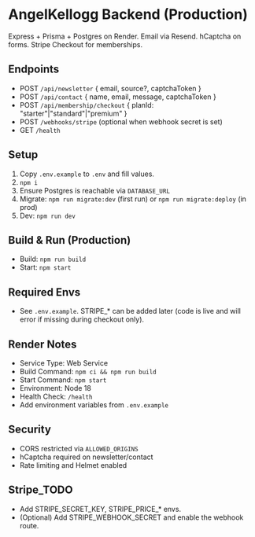 # AngelKellogg Backend (Production)

Express + Prisma + Postgres on Render. Email via Resend. hCaptcha on forms. Stripe Checkout for memberships.

## Endpoints
- POST `/api/newsletter` { email, source?, captchaToken }
- POST `/api/contact` { name, email, message, captchaToken }
- POST `/api/membership/checkout` { planId: "starter"|"standard"|"premium" }
- POST `/webhooks/stripe` (optional when webhook secret is set)
- GET `/health`

## Setup
1. Copy `.env.example` to `.env` and fill values.
2. `npm i`
3. Ensure Postgres is reachable via `DATABASE_URL`
4. Migrate: `npm run migrate:dev` (first run) or `npm run migrate:deploy` (in prod)
5. Dev: `npm run dev`

## Build & Run (Production)
- Build: `npm run build`
- Start: `npm start`

## Required Envs
- See `.env.example`. STRIPE_* can be added later (code is live and will error if missing during checkout only).

## Render Notes
- Service Type: Web Service
- Build Command: `npm ci && npm run build`
- Start Command: `npm start`
- Environment: Node 18
- Health Check: `/health`
- Add environment variables from `.env.example`

## Security
- CORS restricted via `ALLOWED_ORIGINS`
- hCaptcha required on newsletter/contact
- Rate limiting and Helmet enabled

## Stripe_TODO
- Add STRIPE_SECRET_KEY, STRIPE_PRICE_* envs.
- (Optional) Add STRIPE_WEBHOOK_SECRET and enable the webhook route.
